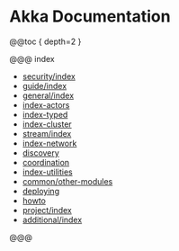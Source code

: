 # Akka Documentation

@@toc { depth=2 }

@@@ index

* [security/index](security/index.md)
* [guide/index](guide/index.md)
* [general/index](general/index.md)
* [index-actors](index-actors.md)
* [index-typed](typed/index.md)
* [index-cluster](index-cluster.md)
* [stream/index](stream/index.md)
* [index-network](index-network.md)
* [discovery](discovery/index.md)
* [coordination](coordination.md)
* [index-utilities](index-utilities.md)
* [common/other-modules](common/other-modules.md)
* [deploying](deploying.md)
* [howto](howto.md)
* [project/index](project/index.md)
* [additional/index](additional/index.md)

@@@
